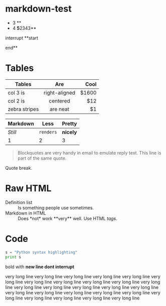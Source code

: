 # markdown-test

* 3 **
* 4 **5**2343**

interrupt **start

end**


# Tables
| Tables        | Are           | Cool  |
| ------------- |:-------------:| -----:|
| col 3 is      | right-aligned | $1600 |
| col 2 is      | centered      |   $12 |
| zebra stripes | are neat      |    $1 |

Markdown | Less | Pretty
--- | --- | ---
*Still* | `renders` | **nicely**
1 | 2 | 3

> Blockquotes are very handy in email to emulate reply text.
> This line is part of the same quote.

Quote break.

# Raw HTML
<dl>
  <dt>Definition list</dt>
  <dd>Is something people use sometimes.</dd>

  <dt>Markdown in HTML</dt>
  <dd>Does *not* work **very** well. Use HTML <em>tags</em>.</dd>
</dl>

# Code

```python
s = "Python syntax highlighting"
print s
```

bold with **new line
dont interrupt**


very long line very long line very long line very long line very long line very long line very long line very long line very long line very long line very long line very long line very long line very long line very long line very long line very long line very long line very long line very long line very long line very long line very long line very long line very long line very long line 

